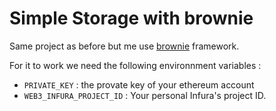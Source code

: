 # Simple Storage with brownie

Same project as before but me use [brownie](https://github.com/eth-brownie/brownie) framework.

For it to work we need the following environnment variables :
- `PRIVATE_KEY` : the provate key of your ethereum account
- `WEB3_INFURA_PROJECT_ID` : Your personal Infura's project ID.


